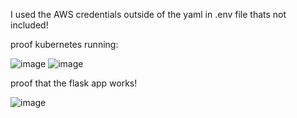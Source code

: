 I used the AWS credentials outside of the yaml in .env file thats not included!

proof kubernetes running:

![image](https://github.com/user-attachments/assets/c8211f49-6cb6-4d8c-b1db-42dfc70ffe4d)
![image](https://github.com/user-attachments/assets/67a25ecc-b241-43eb-94d8-d7c2f6963b29)

proof that the flask app works!

![image](https://github.com/user-attachments/assets/82cfe682-9a9c-4c4b-be61-eb81dbe45e37)

